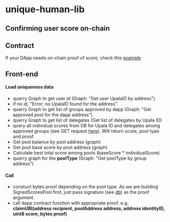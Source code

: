# unique-human-lib

## Confirming user score on-chain

## Contract 

If your DApp needs on-chain proof of score, check this [example](https://github.com/upala-digital-identity/upala/blob/master/contracts/mockups/dapp.sol)

## Front-end

#### Load uniqueness data 
- querry Graph to get user id (Graph: "Get user UpalaID by address")
- if no id, "Error: no UpalaID found for the address".
- querry Graph to get list of groups approved by dapp (Graph: "Get approved pool for the dapp address")
- querry Graph to get list of delegates (Get list of delegates by Upala ID)
- query all individual scores from DB for Upala ID and delegates among approved groups (see GET request [here](https://github.com/upala-digital-identity/db)). Will return score, pool type and proof.
- Get pool balance by pool address (graph)
- Get pool base score by pool address (graph)
- Calculate best total score among pools (baseScore * individualScore)
- querry graph for the **poolType** (Graph: "Get poolType by group address")


#### Call 
- constuct bytes proof depending on the pool type. As we are building SignedScoresPool first, just pass signature (see [db](https://github.com/upala-digital-identity/db)) as the proof argument.
- call dapp contract function with appropriate proof. e.g. **claimUBI(address recipient, poolAddress address, address identityID, uint8 score, bytes proof)**